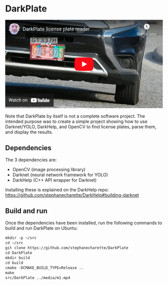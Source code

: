 # DarkPlate

[![DarkPlate Demo](media/DarkPlate_youtube_thumbnail.png)](https://www.youtube.com/watch?v=vz2wr66J020)

Note that DarkPlate by itself is not a complete software project.  The intended purpose was to create a simple project showing how to use Darknet/YOLO, DarkHelp, and OpenCV to find license plates, parse them, and display the results.

## Dependencies

The 3 dependencies are:

- OpenCV (image processing library)
- Darknet (neural network framework for YOLO)
- DarkHelp (C++ API wrapper for Darknet)

Installing these is explained on the DarkHelp repo: https://github.com/stephanecharette/DarkHelp#building-darknet

## Build and run

Once the dependencies have been installed, run the following commands to build and run DarkPlate on Ubuntu:

```
mkdir -p ~/src
cd ~/src
git clone https://github.com/stephanecharette/DarkPlate
cd DarkPlate
mkdir build
cd build
cmake -DCMAKE_BUILD_TYPE=Release ..
make
src/DarkPlate ../media/m1.mp4
```

